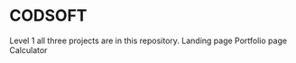 # CODSOFT
Level 1 all three projects are in this repository.
Landing page
Portfolio page
Calculator
